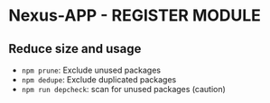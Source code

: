 # Nexus-APP - REGISTER MODULE

## Reduce size and usage

- `npm prune`: Exclude unused packages
- `npm dedupe`: Exclude duplicated packages
- `npm run depcheck`: scan for unused packages (caution)
